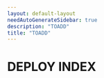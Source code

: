 ```yaml
---
layout: default-layout
needAutoGenerateSidebar: true
description: "TOADD"
title: "TOADD"
---
```


# DEPLOY INDEX
